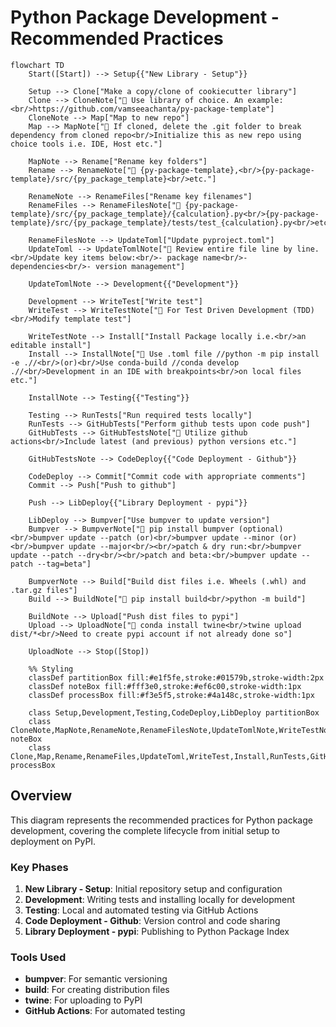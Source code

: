 # Python Package Development - Recommended Practices

```mermaid
flowchart TD
    Start([Start]) --> Setup{{"New Library - Setup"}}
    
    Setup --> Clone["Make a copy/clone of cookiecutter library"]
    Clone --> CloneNote["📝 Use library of choice. An example:<br/>https://github.com/vamseeachanta/py-package-template"]
    CloneNote --> Map["Map to new repo"]
    Map --> MapNote["📝 If cloned, delete the .git folder to break dependency from cloned repo<br/>Initialize this as new repo using choice tools i.e. IDE, Host etc."]
    
    MapNote --> Rename["Rename key folders"]
    Rename --> RenameNote["📝 {py-package-template},<br/>{py-package-template}/src/{py_package_template}<br/>etc."]
    
    RenameNote --> RenameFiles["Rename key filenames"]
    RenameFiles --> RenameFilesNote["📝 {py-package-template}/src/{py_package_template}/{calculation}.py<br/>{py-package-template}/src/{py_package_template}/tests/test_{calculation}.py<br/>etc."]
    
    RenameFilesNote --> UpdateToml["Update pyproject.toml"]
    UpdateToml --> UpdateTomlNote["📝 Review entire file line by line.<br/>Update key items below:<br/>- package name<br/>- dependencies<br/>- version management"]
    
    UpdateTomlNote --> Development{{"Development"}}
    
    Development --> WriteTest["Write test"]
    WriteTest --> WriteTestNote["📝 For Test Driven Development (TDD)<br/>Modify template test"]
    
    WriteTestNote --> Install["Install Package locally i.e.<br/>an editable install"]
    Install --> InstallNote["📝 Use .toml file //python -m pip install -e .//<br/>(or)<br/>Use conda-build //conda develop .//<br/>Development in an IDE with breakpoints<br/>on local files etc."]
    
    InstallNote --> Testing{{"Testing"}}
    
    Testing --> RunTests["Run required tests locally"]
    RunTests --> GitHubTests["Perform github tests upon code push"]
    GitHubTests --> GitHubTestsNote["📝 Utilize github actions<br/>Include latest (and previous) python versions etc."]
    
    GitHubTestsNote --> CodeDeploy{{"Code Deployment - Github"}}
    
    CodeDeploy --> Commit["Commit code with appropriate comments"]
    Commit --> Push["Push to github"]
    
    Push --> LibDeploy{{"Library Deployment - pypi"}}
    
    LibDeploy --> Bumpver["Use bumpver to update version"]
    Bumpver --> BumpverNote["📝 pip install bumpver (optional)<br/>bumpver update --patch (or)<br/>bumpver update --minor (or)<br/>bumpver update --major<br/><br/>patch & dry run:<br/>bumpver update --patch --dry<br/><br/>patch and beta:<br/>bumpver update --patch --tag=beta"]
    
    BumpverNote --> Build["Build dist files i.e. Wheels (.whl) and .tar.gz files"]
    Build --> BuildNote["📝 pip install build<br/>python -m build"]
    
    BuildNote --> Upload["Push dist files to pypi"]
    Upload --> UploadNote["📝 conda install twine<br/>twine upload dist/*<br/>Need to create pypi account if not already done so"]
    
    UploadNote --> Stop([Stop])
    
    %% Styling
    classDef partitionBox fill:#e1f5fe,stroke:#01579b,stroke-width:2px
    classDef noteBox fill:#fff3e0,stroke:#ef6c00,stroke-width:1px
    classDef processBox fill:#f3e5f5,stroke:#4a148c,stroke-width:1px
    
    class Setup,Development,Testing,CodeDeploy,LibDeploy partitionBox
    class CloneNote,MapNote,RenameNote,RenameFilesNote,UpdateTomlNote,WriteTestNote,InstallNote,GitHubTestsNote,BumpverNote,BuildNote,UploadNote noteBox
    class Clone,Map,Rename,RenameFiles,UpdateToml,WriteTest,Install,RunTests,GitHubTests,Commit,Push,Bumpver,Build,Upload processBox
```

## Overview

This diagram represents the recommended practices for Python package development, covering the complete lifecycle from initial setup to deployment on PyPI.

### Key Phases

1. **New Library - Setup**: Initial repository setup and configuration
2. **Development**: Writing tests and installing locally for development
3. **Testing**: Local and automated testing via GitHub Actions
4. **Code Deployment - Github**: Version control and code sharing
5. **Library Deployment - pypi**: Publishing to Python Package Index

### Tools Used

- **bumpver**: For semantic versioning
- **build**: For creating distribution files
- **twine**: For uploading to PyPI
- **GitHub Actions**: For automated testing

